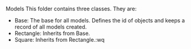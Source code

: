 Models
This folder contains three classes. They are:

- Base: The base for all models. Defines the id of objects and keeps a record of all models created.
- Rectangle: Inherits from Base.
- Square: Inherits from Rectangle.:wq


